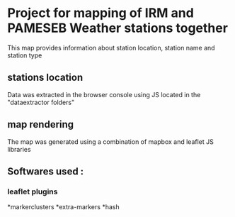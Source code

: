 # Project for mapping of IRM and PAMESEB Weather stations together

This map provides information about station location, station name and station type

## stations location

Data was extracted in the browser console using JS located in the "dataextractor folders"

## map rendering

The map was generated using a combination of mapbox and leaflet JS libraries

## Softwares used :

### leaflet plugins

*markerclusters
*extra-markers
*hash
